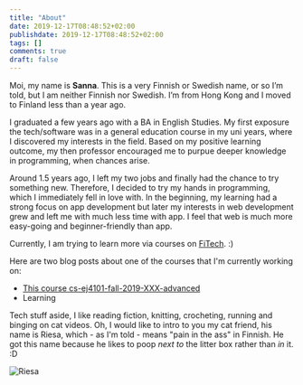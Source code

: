 ```yaml
---
title: "About"
date: 2019-12-17T08:48:52+02:00
publishdate: 2019-12-17T08:48:52+02:00
tags: []
comments: true
draft: false
---
```


Moi, my name is **Sanna**. This is a very Finnish or Swedish name, or so I’m told, but I am neither Finnish nor Swedish. I’m from Hong Kong and I moved to Finland less than a year ago.

I graduated a few years ago with a BA in English Studies. My first exposure the tech/software was in a general education course in my uni years, where I discovered my interests in the field. Based on my positive learning outcome, my then professor encouraged me to purpue deeper knowledge in programming, when chances arise.

Around 1.5 years ago, I left my two jobs and finally had the chance to try something new. Therefore, I decided to try my hands in programming, which I immediately fell in love with. In the beginning, my learning had a strong focus on app development but later my interests in web development grew and left me with much less time with app. I feel that web is much more easy-going and beginner-friendly than app.

Currently, I am trying to learn more via courses on [FiTech](https://fitech.io/en/). :)

Here are two blog posts about one of the courses that I'm currently working on:

- [This course cs-ej4101-fall-2019-XXX-advanced](/blog/first_blog)
- Learning

Tech stuff aside, I like reading fiction, knitting, crocheting, running and binging on cat videos. Oh, I would like to intro to you my cat friend, his name is Riesa, which - as I'm told - means "pain in the ass" in Finnish. He got this name because he likes to poop _next to_ the litter box rather than _in_ it. :D

![Riesa](images/sassy.jpeg)
